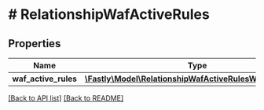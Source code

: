 # # RelationshipWafActiveRules

## Properties

Name | Type | Description | Notes
------------ | ------------- | ------------- | -------------
**waf_active_rules** | [**\Fastly\Model\RelationshipWafActiveRulesWafActiveRules**](RelationshipWafActiveRulesWafActiveRules.md) |  | [optional]

[[Back to API list]](../../README.md#endpoints) [[Back to README]](../../README.md)
